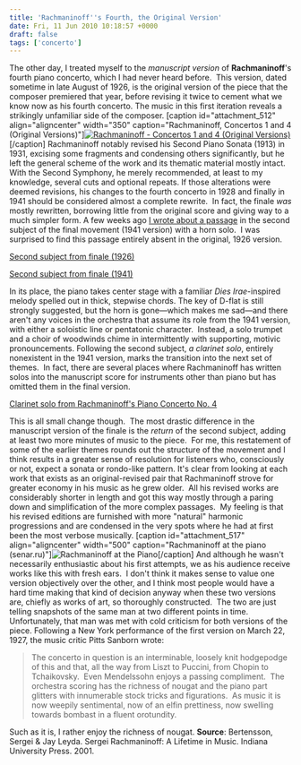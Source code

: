 ```yaml
---
title: 'Rachmaninoff''s Fourth, the Original Version'
date: Fri, 11 Jun 2010 10:18:57 +0000
draft: false
tags: ['concerto']
---
```


The other day, I treated myself to the _manuscript version_ of **Rachmaninoff**'s fourth piano concerto, which I had never heard before.  This version, dated sometime in late August of 1926, is the original version of the piece that the composer premiered that year, before revising it twice to cement what we know now as his fourth concerto. The music in this first iteration reveals a strikingly unfamiliar side of the composer. \[caption id="attachment\_512" align="aligncenter" width="350" caption="Rachmaninoff, Concertos 1 and 4 (Original Versions)"\][![](https://alexchaocom.files.wordpress.com/2021/07/e051a-rach-ghindin.jpg "Rachmaninoff - Concertos 1 and 4 (Original Versions)")](http://www.amazon.com/Rachmaninov-S-Concertos-Ashkenazy-Philharmonic/dp/B002K2IU9O/)\[/caption\] Rachmaninoff notably revised his Second Piano Sonata (1913) in 1931, excising some fragments and condensing others significantly, but he left the general scheme of the work and its thematic material mostly intact.  With the Second Symphony, he merely recommended, at least to my knowledge, several cuts and optional repeats. If those alterations were deemed revisions, his changes to the fourth concerto in 1928 and finally in 1941 should be considered almost a complete rewrite.  In fact, the finale _was_ mostly rewritten, borrowing little from the original score and giving way to a much simpler form. A few weeks ago [I wrote about a passage](/2010/03/clarity-in-rachmaninoffs-fourth-concerto/ "Rachmaninoff's Fourth Concerto") in the second subject of the final movement (1941 version) with a horn solo.  I was surprised to find this passage entirely absent in the original, 1926 version.

[Second subject from finale (1926)](https://alexchaocom.files.wordpress.com/2021/07/dbabe-rachmaninoff-concerto-4-iii-2nd-subject.mp3)

[Second subject from finale (1941)](https://alexchaocom.files.wordpress.com/2021/07/edca7-rachmaninoff-concerto-4-iii-2nd-subject-1941.mp3)

In its place, the piano takes center stage with a familiar _Dies Irae_\-inspired melody spelled out in thick, stepwise chords. The key of D-flat is still strongly suggested, but the horn is gone—which makes me sad—and there aren't any voices in the orchestra that assume its role from the 1941 version, with either a soloistic line or pentatonic character.  Instead, a solo trumpet and a choir of woodwinds chime in intermittently with supporting, motivic pronouncements. Following the second subject, _a clarinet solo_, entirely nonexistent in the 1941 version, marks the transition into the next set of themes.  In fact, there are several places where Rachmaninoff has written solos into the manuscript score for instruments other than piano but has omitted them in the final version.

[Clarinet solo from Rachmaninoff's Piano Concerto No. 4](https://alexchaocom.files.wordpress.com/2021/07/36fc7-rachmaninoff-concerto-4-iii-clarinet.mp3)

This is all small change though.  The most drastic difference in the manuscript version of the finale is the _return_ of the second subject, adding at least two more minutes of music to the piece.  For me, this restatement of some of the earlier themes rounds out the structure of the movement and I think results in a greater sense of resolution for listeners who, consciously or not, expect a sonata or rondo-like pattern. It's clear from looking at each work that exists as an original-revised pair that Rachmaninoff strove for greater economy in his music as he grew older.  All his revised works are considerably shorter in length and got this way mostly through a paring down and simplification of the more complex passages.  My feeling is that his revised editions are furnished with more "natural" harmonic progressions and are condensed in the very spots where he had at first been the most verbose musically. \[caption id="attachment\_517" align="aligncenter" width="500" caption="Rachmaninoff at the piano (senar.ru)"\]![](https://alexchaocom.files.wordpress.com/2021/07/d4e8b-rach-piano-1.jpg "Rachmaninoff at the Piano")\[/caption\] And although he wasn't necessarily enthusiastic about his first attempts, we as his audience receive works like this with fresh ears.  I don't think it makes sense to value one version objectively over the other, and I think most people would have a hard time making that kind of decision anyway when these two versions are, chiefly as works of art, so thoroughly constructed.  The two are just telling snapshots of the same man at two different points in time. Unfortunately, that man was met with cold criticism for both versions of the piece. Following a New York performance of the first version on March 22, 1927, the music critic Pitts Sanborn wrote:

> The concerto in question is an interminable, loosely knit hodgepodge of this and that, all the way from Liszt to Puccini, from Chopin to Tchaikovsky.  Even Mendelssohn enjoys a passing compliment.  The orchestra scoring has the richness of nougat and the piano part glitters with innumerable stock tricks and figurations.  As music it is now weepily sentimental, now of an elfin prettiness, now swelling towards bombast in a fluent orotundity.

Such as it is, I rather enjoy the richness of nougat. **Source**: Bertensson, Sergei & Jay Leyda. Sergei Rachmaninoff: A Lifetime in Music. Indiana University Press. 2001.
